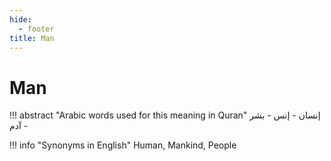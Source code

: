 ```yaml
---
hide:
  - footer
title: Man
---
```


# Man

!!! abstract "Arabic words used for this meaning in Quran"
    إنسان - إنس - بشر - آدم

!!! info "Synonyms in English"
    Human, Mankind, People
